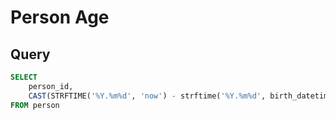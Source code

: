 <!--


Author:Nathan Buesgens



CDM Version:5.4



Use Case:Characteristic


-->

# Person Age










 
## Query
```sql
SELECT 
	person_id,
	CAST(STRFTIME('%Y.%m%d', 'now') - strftime('%Y.%m%d', birth_datetime) as int)
FROM person
```



